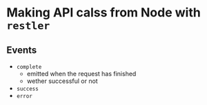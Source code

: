 
# Making API calss from Node with `restler`



## Events

- `complete`
    - emitted when the request has finished
    - wether successful or not
- `success`
- `error`